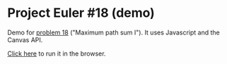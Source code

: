 # Project Euler #18 (demo)

Demo for [problem 18](https://projecteuler.net/problem=18) ("Maximum path sum I"). It uses Javascript and the Canvas API.

[Click here](https://alexpalade.github.io/project-euler-18/) to run it in the browser.
